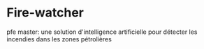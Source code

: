 # Fire-watcher
pfe master: une solution d'intelligence artificielle pour détecter les incendies dans les zones pétrolières

